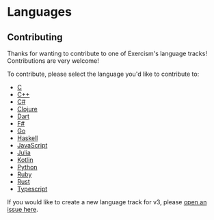 # Languages

## Contributing

Thanks for wanting to contribute to one of Exercism's language tracks! Contributions are very welcome!

To contribute, please select the language you'd like to contribute to:

- [C][c]
- [C++][cpp]
- [C#][csharp]
- [Clojure][clojure]
- [Dart][dart]
- [F#][fsharp]
- [Go][go]
- [Haskell][haskell]
- [JavaScript][javascript]
- [Julia][julia]
- [Kotlin][kotlin]
- [Python][python]
- [Ruby][ruby]
- [Rust][rust]
- [Typescript][typescript]

[c]: ./c/README.md
[clojure]: ./clojure/README.md
[cpp]: ./cpp/README.md
[csharp]: ./csharp/README.md
[dart]: ./dart/README.md
[fsharp]: ./fsharp/README.md
[go]: ./go/README.md
[haskell]: ./haskell/README.md
[javascript]: ./javascript/README.md
[julia]: ./julia/README.md
[kotlin]: ./kotlin/README.md
[python]: ./python/README.md
[ruby]: ./ruby/README.md
[rust]: ./rust/README.md
[typescript]: ./typescript/README.md

If you would like to create a new language track for v3, please [open an issue here](https://github.com/exercism/request-new-language-track).
